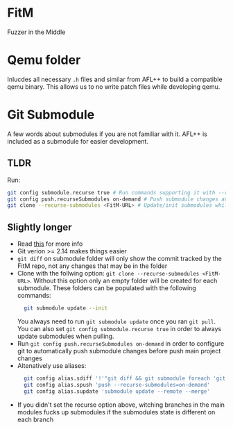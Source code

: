 # FitM
Fuzzer in the Middle

# Qemu folder

Inlucdes all necessary `.h` files and similar from AFL++ to build a compatible qemu binary. This allows us to no write patch files while developing qemu.

# Git Submodule

A few words about submodules if you are not familiar with it. AFL++ is included as a submodule for easier development.

## TLDR

Run:
```sh
git config submodule.recurse true # Run commands supporting it with --recurse-submodules
git config push.recurseSubmodules on-demand # Push submodule changes automatically if possible
git clone --recurse-submodules <FitM-URL> # Update/init submodules while cloning
```

## Slightly longer
- Read [this](https://git-scm.com/book/en/v2/Git-Tools-Submodules) for more info
- Git verion >= 2.14 makes things easier
- `git diff` on submodule folder will only show the commit tracked by the FitM repo, not any changes that may be in the folder
- Clone with the follwing option: `git clone --recurse-submodules <FitM-URL>`. Without this option only an empty folder will be created for each submodule. These folders can be populated with the following commands: 
  ```sh
    git submodule update --init
  ```
  You always need to run `git submodule update` once you ran `git pull`. You can also set `git config submodule.recurse true` in order to always update submodules when pulling.
- Run `git config push.recurseSubmodules on-demand` in order to configure git to automatically push submodule changes before push main project changes
- Altenatively use aliases:
  ```sh
    git config alias.sdiff '!'"git diff && git submodule foreach 'git diff'"
    git config alias.spush 'push --recurse-submodules=on-demand'
    git config alias.supdate 'submodule update --remote --merge'
    ```
- If you didn't set the recurse option above, witching branches in the main modules fucks up submodules if the submodules state is different on each branch
